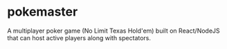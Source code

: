 # pokemaster

A multiplayer poker game (No Limit Texas Hold'em) built on React/NodeJS that can host active players along with spectators.
